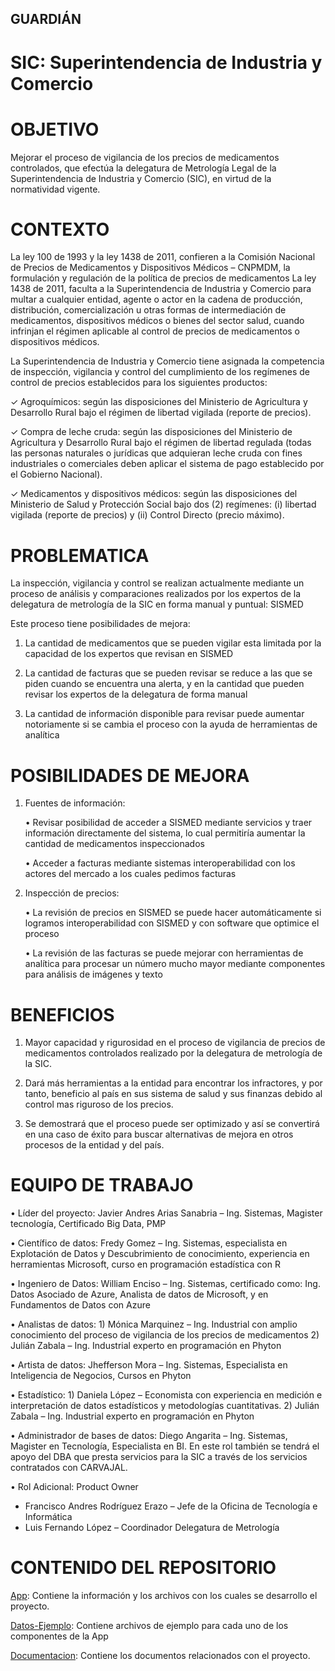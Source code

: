 ## GUARDIÁN

# SIC: Superintendencia de Industria y Comercio

# OBJETIVO

Mejorar el proceso de vigilancia de los precios de medicamentos controlados, que efectúa la delegatura de Metrología Legal de la Superintendencia de Industria y Comercio (SIC), en virtud de la normatividad vigente.

# CONTEXTO

La ley 100 de 1993 y la ley 1438 de 2011, confieren a la Comisión Nacional de Precios de
Medicamentos y Dispositivos Médicos – CNPMDM, la formulación y regulación de la
política de precios de medicamentos
La ley 1438 de 2011, faculta a la Superintendencia de Industria y Comercio para multar
a cualquier entidad, agente o actor en la cadena de producción, distribución,
comercialización u otras formas de intermediación de medicamentos, dispositivos
médicos o bienes del sector salud, cuando infrinjan el régimen aplicable al control de
precios de medicamentos o dispositivos médicos.

La Superintendencia de Industria y Comercio tiene asignada la competencia de
inspección, vigilancia y control del cumplimiento de los regímenes de control de
precios establecidos para los siguientes productos:

✓ Agroquímicos: según las disposiciones del Ministerio de Agricultura y Desarrollo
Rural bajo el régimen de libertad vigilada (reporte de precios).

✓ Compra de leche cruda: según las disposiciones del Ministerio de Agricultura y
Desarrollo Rural bajo el régimen de libertad regulada (todas las personas naturales o
jurídicas que adquieran leche cruda con fines industriales o comerciales deben
aplicar el sistema de pago establecido por el Gobierno Nacional).

✓ Medicamentos y dispositivos médicos: según las disposiciones del Ministerio de
Salud y Protección Social bajo dos (2) regímenes: (i) libertad vigilada (reporte de
precios) y (ii) Control Directo (precio máximo).

# PROBLEMATICA

La inspección, vigilancia y control se realizan actualmente mediante un proceso de
análisis y comparaciones realizados por los expertos de la delegatura de metrología de
la SIC en forma manual y puntual:
SISMED

Este proceso tiene posibilidades de mejora:

1. La cantidad de medicamentos que se pueden vigilar esta limitada por la capacidad
de los expertos que revisan en SISMED

2. La cantidad de facturas que se pueden revisar se reduce a las que se piden cuando
se encuentra una alerta, y en la cantidad que pueden revisar los expertos de la
delegatura de forma manual

3. La cantidad de información disponible para revisar puede aumentar notoriamente si
se cambia el proceso con la ayuda de herramientas de analítica

# POSIBILIDADES DE MEJORA

1. Fuentes de información:

   • Revisar posibilidad de acceder a SISMED mediante servicios y traer información
   directamente del sistema, lo cual permitiría aumentar la cantidad de medicamentos
   inspeccionados

   • Acceder a facturas mediante sistemas interoperabilidad con los actores del mercado
   a los cuales pedimos facturas

2. Inspección de precios:

   • La revisión de precios en SISMED se puede hacer automáticamente si logramos
   interoperabilidad con SISMED y con software que optimice el proceso

   • La revisión de las facturas se puede mejorar con herramientas de analítica para
   procesar un número mucho mayor mediante componentes para análisis de imágenes
   y texto

# BENEFICIOS 

1) Mayor capacidad y rigurosidad en el proceso de vigilancia de precios de
medicamentos controlados realizado por la delegatura de metrología de la SIC.

2) Dará más herramientas a la entidad para encontrar los infractores, y por tanto,
beneficio al país en sus sistema de salud y sus finanzas debido al control mas
riguroso de los precios.

3) Se demostrará que el proceso puede ser optimizado y así se convertirá en una
caso de éxito para buscar alternativas de mejora en otros procesos de la
entidad y del país.

# EQUIPO DE TRABAJO

• Líder del proyecto: Javier Andres Arias Sanabria – Ing. Sistemas, Magister tecnología, Certificado Big Data, PMP

• Científico de datos: Fredy Gomez – Ing. Sistemas, especialista en Explotación de Datos y Descubrimiento de 
conocimiento, experiencia en herramientas Microsoft, curso en programación estadística con R

• Ingeniero de Datos: William Enciso – Ing. Sistemas, certificado como: Ing. Datos Asociado de Azure, Analista de 
datos de Microsoft, y en Fundamentos de Datos con Azure

• Analistas de datos: 1) Mónica Marquinez – Ing. Industrial con amplio conocimiento del proceso de vigilancia de los 
precios de medicamentos 2) Julián Zabala – Ing. Industrial experto en programación en Phyton

• Artista de datos: Jhefferson Mora – Ing. Sistemas, Especialista en Inteligencia de Negocios, Cursos en Phyton

• Estadístico: 1) Daniela López – Economista con experiencia en medición e interpretación de datos estadísticos y 
metodologías cuantitativas. 2) Julián Zabala – Ing. Industrial experto en programación en Phyton

• Administrador de bases de datos: Diego Angarita – Ing. Sistemas, Magister en Tecnología, Especialista en BI. En 
este rol también se tendrá el apoyo del DBA que presta servicios para la SIC a través de los servicios contratados 
con CARVAJAL.

• Rol Adicional: Product Owner

- Francisco Andres Rodríguez Erazo – Jefe de la Oficina de Tecnología e Informática
- Luis Fernando López – Coordinador Delegatura de Metrología

# CONTENIDO DEL REPOSITORIO

   [App](https://github.com/AdminDatos/Guardian/tree/main/App): Contiene la información y los archivos con los cuales se desarrollo el proyecto.

   [Datos-Ejemplo](https://github.com/AdminDatos/Guardian/tree/main/Datos-Ejemplo): Contiene archivos de ejemplo para cada uno de los componentes de la App

   [Documentacion](https://github.com/AdminDatos/Guardian/tree/main/Documentacion): Contiene los documentos relacionados con el proyecto.


